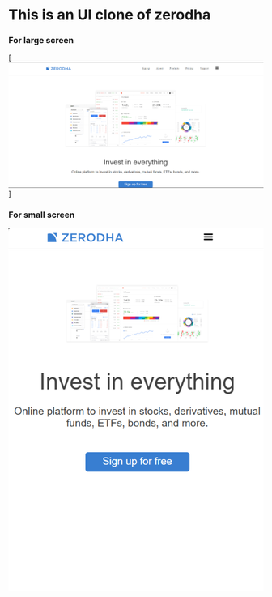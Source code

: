 # This is an UI clone of zerodha

### For large screen 
[![image of the website for large screen](./images/zerodhaLL.png)]


### For small screen
![image of the website for large screen](images/zerodhaSS.png)



